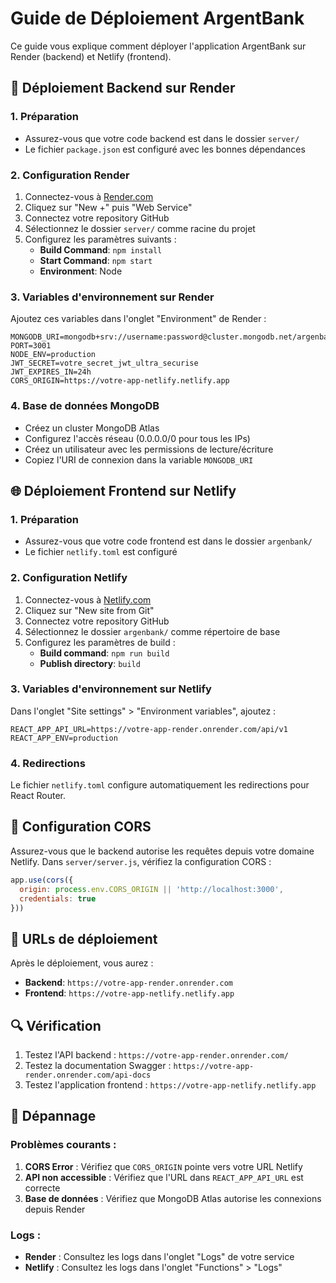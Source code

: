 # Guide de Déploiement ArgentBank

Ce guide vous explique comment déployer l'application ArgentBank sur Render (backend) et Netlify (frontend).

## 🚀 Déploiement Backend sur Render

### 1. Préparation
- Assurez-vous que votre code backend est dans le dossier `server/`
- Le fichier `package.json` est configuré avec les bonnes dépendances

### 2. Configuration Render
1. Connectez-vous à [Render.com](https://render.com)
2. Cliquez sur "New +" puis "Web Service"
3. Connectez votre repository GitHub
4. Sélectionnez le dossier `server/` comme racine du projet
5. Configurez les paramètres suivants :
   - **Build Command**: `npm install`
   - **Start Command**: `npm start`
   - **Environment**: Node

### 3. Variables d'environnement sur Render
Ajoutez ces variables dans l'onglet "Environment" de Render :
```
MONGODB_URI=mongodb+srv://username:password@cluster.mongodb.net/argenbank
PORT=3001
NODE_ENV=production
JWT_SECRET=votre_secret_jwt_ultra_securise
JWT_EXPIRES_IN=24h
CORS_ORIGIN=https://votre-app-netlify.netlify.app
```

### 4. Base de données MongoDB
- Créez un cluster MongoDB Atlas
- Configurez l'accès réseau (0.0.0.0/0 pour tous les IPs)
- Créez un utilisateur avec les permissions de lecture/écriture
- Copiez l'URI de connexion dans la variable `MONGODB_URI`

## 🌐 Déploiement Frontend sur Netlify

### 1. Préparation
- Assurez-vous que votre code frontend est dans le dossier `argenbank/`
- Le fichier `netlify.toml` est configuré

### 2. Configuration Netlify
1. Connectez-vous à [Netlify.com](https://netlify.com)
2. Cliquez sur "New site from Git"
3. Connectez votre repository GitHub
4. Sélectionnez le dossier `argenbank/` comme répertoire de base
5. Configurez les paramètres de build :
   - **Build command**: `npm run build`
   - **Publish directory**: `build`

### 3. Variables d'environnement sur Netlify
Dans l'onglet "Site settings" > "Environment variables", ajoutez :
```
REACT_APP_API_URL=https://votre-app-render.onrender.com/api/v1
REACT_APP_ENV=production
```

### 4. Redirections
Le fichier `netlify.toml` configure automatiquement les redirections pour React Router.

## 🔧 Configuration CORS

Assurez-vous que le backend autorise les requêtes depuis votre domaine Netlify. Dans `server/server.js`, vérifiez la configuration CORS :

```javascript
app.use(cors({
  origin: process.env.CORS_ORIGIN || 'http://localhost:3000',
  credentials: true
}))
```

## 📝 URLs de déploiement

Après le déploiement, vous aurez :
- **Backend**: `https://votre-app-render.onrender.com`
- **Frontend**: `https://votre-app-netlify.netlify.app`

## 🔍 Vérification

1. Testez l'API backend : `https://votre-app-render.onrender.com/`
2. Testez la documentation Swagger : `https://votre-app-render.onrender.com/api-docs`
3. Testez l'application frontend : `https://votre-app-netlify.netlify.app`

## 🚨 Dépannage

### Problèmes courants :
1. **CORS Error** : Vérifiez que `CORS_ORIGIN` pointe vers votre URL Netlify
2. **API non accessible** : Vérifiez que l'URL dans `REACT_APP_API_URL` est correcte
3. **Base de données** : Vérifiez que MongoDB Atlas autorise les connexions depuis Render

### Logs :
- **Render** : Consultez les logs dans l'onglet "Logs" de votre service
- **Netlify** : Consultez les logs dans l'onglet "Functions" > "Logs"
